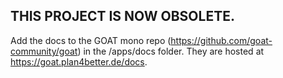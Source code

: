 ## THIS PROJECT IS NOW OBSOLETE.
Add the docs to the GOAT mono repo (https://github.com/goat-community/goat) in the /apps/docs folder. 
They are hosted at https://goat.plan4better.de/docs.
